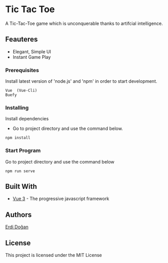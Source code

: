 # Tic Tac Toe

A Tic-Tac-Toe game which is unconquerable thanks to artifcial intelligence.

## Feauteres

* Elegant, Simple UI
* Instant Game Play


### Prerequisites
 Install latest version of 'node.js' and 'npm' in order to start development.
```
Vue  (Vue-Cli)
Buefy 
```

### Installing

Install dependencies
- Go to project directory and use the command below.

```
npm install
```

### Start Program

Go to project directory and use the command below

```
npm run serve 
```


## Built With

* [Vue 3](https://vuejs.org/) - The progressive javascript framework


## Authors

 [Erdi Doğan](https://www.linkedin.com/in/doganerdi) 


## License

This project is licensed under the MIT License 



